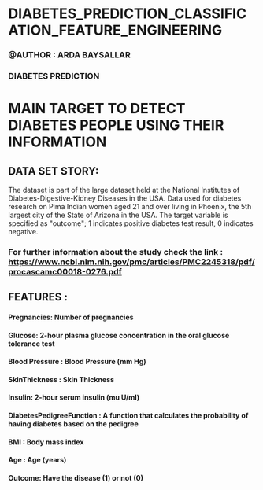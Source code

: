 # DIABETES_PREDICTION_CLASSIFICATION_FEATURE_ENGINEERING
### @AUTHOR : ARDA BAYSALLAR
### DIABETES PREDICTION

# MAIN TARGET TO DETECT DIABETES PEOPLE USING THEIR INFORMATION

## DATA SET STORY:
 The dataset is part of the large dataset held at the National
 Institutes of Diabetes-Digestive-Kidney Diseases in the USA.
 Data used for diabetes research on Pima Indian women aged 21 and
 over living in Phoenix, the 5th largest city of the State of Arizona
 in the USA.
 The target variable is specified as "outcome"; 1 indicates positive
 diabetes test result, 0 indicates negative.
 
### For further information about the study check the link : https://www.ncbi.nlm.nih.gov/pmc/articles/PMC2245318/pdf/procascamc00018-0276.pdf

## FEATURES :
#### Pregnancies: Number of pregnancies
#### Glucose: 2-hour plasma glucose concentration in the oral glucose tolerance test
#### Blood Pressure : Blood Pressure (mm Hg)
#### SkinThickness : Skin Thickness
#### Insulin: 2-hour serum insulin (mu U/ml)
#### DiabetesPedigreeFunction : A function that calculates the probability of having diabetes based on the pedigree
#### BMI : Body mass index
#### Age : Age (years)
#### Outcome: Have the disease (1) or not (0)
